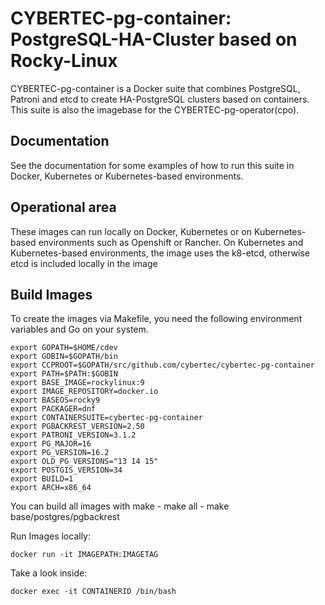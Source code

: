 # CYBERTEC-pg-container: PostgreSQL-HA-Cluster based on Rocky-Linux

<p>CYBERTEC-pg-container is a Docker suite that combines PostgreSQL, Patroni and etcd to create HA-PostgreSQL clusters based on containers. This suite is also the imagebase for the CYBERTEC-pg-operator(cpo).</p>

## Documentation

<p>See the documentation for some examples of how to run this suite in Docker, Kubernetes or Kubernetes-based environments.</p>

## Operational area
<p>These images can run locally on Docker, Kubernetes or on Kubernetes-based environments such as Openshift or Rancher.
On Kubernetes and Kubernetes-based environments, the image uses the k8-etcd, otherwise etcd is included locally in the image</p>

## Build Images

<p>To create the images via Makefile, you need the following environment variables and Go on your system.</p>

    export GOPATH=$HOME/cdev
    export GOBIN=$GOPATH/bin
    export CCPROOT=$GOPATH/src/github.com/cybertec/cybertec-pg-container
    export PATH=$PATH:$GOBIN
    export BASE_IMAGE=rockylinux:9
    export IMAGE_REPOSITORY=docker.io
    export BASEOS=rocky9
    export PACKAGER=dnf
    export CONTAINERSUITE=cybertec-pg-container
    export PGBACKREST_VERSION=2.50
    export PATRONI_VERSION=3.1.2
    export PG_MAJOR=16
    export PG_VERSION=16.2
    export OLD_PG_VERSIONS="13 14 15"
    export POSTGIS_VERSION=34
    export BUILD=1
    export ARCH=x86_64

<p>You can build all images with make
- make all
- make base/postgres/pgbackrest</p>
<p>Run Images locally:</p>

    docker run -it IMAGEPATH:IMAGETAG
<p>Take a look inside:</p>

    docker exec -it CONTAINERID /bin/bash
